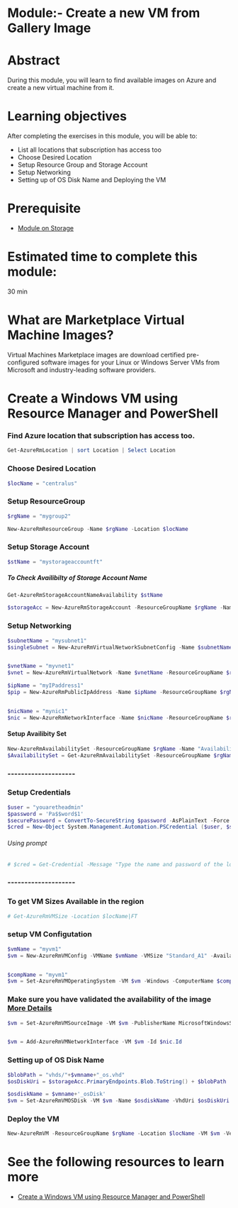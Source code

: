 
# Module:- Create a new VM from Gallery Image

# Abstract

During this module, you will learn to find available images on Azure and create a new virtual machine from it.

# Learning objectives
After completing the exercises in this module, you will be able to:
* List all locations that subscription has access too
* Choose Desired Location
* Setup Resource Group and Storage Account
* Setup Networking
* Setting up of OS Disk Name and Deploying the VM

# Prerequisite 
* [Module on Storage](https://#)

# Estimated time to complete this module:
30 min

# What are Marketplace Virtual Machine Images?
Virtual Machines Marketplace images are download certified pre-configured software images for your Linux or Windows Server VMs from Microsoft and industry-leading software providers.

# Create a Windows VM using Resource Manager and PowerShell

### Find Azure location that subscription has access too.
```PowerShell
Get-AzureRmLocation | sort Location | Select Location
```
### Choose Desired Location

```PowerShell
$locName = "centralus"
```
### Setup ResourceGroup
```PowerShell
$rgName = "mygroup2"

New-AzureRmResourceGroup -Name $rgName -Location $locName
```
### Setup Storage Account
```PowerShell
$stName = "mystorageaccountft"
````
##### To Check Availibilty of Storage Account Name
```PowerShell
Get-AzureRmStorageAccountNameAvailability $stName

$storageAcc = New-AzureRmStorageAccount -ResourceGroupName $rgName -Name $stName -SkuName "Standard_LRS" -Kind "Storage" -Location $locName
```

### Setup Networking
```PowerShell
$subnetName = "mysubnet1"
$singleSubnet = New-AzureRmVirtualNetworkSubnetConfig -Name $subnetName -AddressPrefix 10.0.0.0/24


$vnetName = "myvnet1"
$vnet = New-AzureRmVirtualNetwork -Name $vnetName -ResourceGroupName $rgName -Location $locName -AddressPrefix 10.0.0.0/16 -Subnet $singleSubnet

$ipName = "myIPaddress1"
$pip = New-AzureRmPublicIpAddress -Name $ipName -ResourceGroupName $rgName -Location $locName -AllocationMethod Dynamic


$nicName = "mynic1"
$nic = New-AzureRmNetworkInterface -Name $nicName -ResourceGroupName $rgName -Location $locName -SubnetId $vnet.Subnets[0].Id -PublicIpAddressId $pip.Id
```

#### Setup Availibity Set
```PowerShell
New-AzureRmAvailabilitySet -ResourceGroupName $rgName -Name "AvailabilitySet01" -Location $locName
$AvailabilitySet = Get-AzureRmAvailabilitySet -ResourceGroupName $rgName -Name "AvailabilitySet01"
```
### --------------------
### Setup Credentials
```PowerShell
$user = "youaretheadmin"
$password = 'Pa$$word$1'
$securePassword = ConvertTo-SecureString $password -AsPlainText -Force
$cred = New-Object System.Management.Automation.PSCredential ($user, $securePassword)
```
###### Using prompt
```PowerShell
# $cred = Get-Credential -Message "Type the name and password of the local administrator account."
```
### --------------------


### To get VM Sizes Available in the region
```PowerShell
# Get-AzureRmVMSize -Location $locName|FT
```

### setup VM Configutation
```PowerShell
$vmName = "myvm1"
$vm = New-AzureRmVMConfig -VMName $vmName -VMSize "Standard_A1" -AvailabilitySetID $AvailabilitySet.Id


$compName = "myvm1"
$vm = Set-AzureRmVMOperatingSystem -VM $vm -Windows -ComputerName $compName -Credential $cred -ProvisionVMAgent -EnableAutoUpdate
```

### Make sure you have validated the availability of the image [More Details](https://github.com/abhishekanand/AzureLearning/blob/master/Module%20II/L2-FindAPublishedImage.md)
```PowerShell
$vm = Set-AzureRmVMSourceImage -VM $vm -PublisherName MicrosoftWindowsServer -Offer WindowsServer -Skus 2012-R2-Datacenter -Version "latest"


$vm = Add-AzureRmVMNetworkInterface -VM $vm -Id $nic.Id
```
### Setting up of OS Disk Name
```PowerShell
$blobPath = "vhds/"+$vmname+"_os.vhd"
$osDiskUri = $storageAcc.PrimaryEndpoints.Blob.ToString() + $blobPath

$osdiskName = $vmname+'_osDisk'
$vm = Set-AzureRmVMOSDisk -VM $vm -Name $osdiskName -VhdUri $osDiskUri -CreateOption fromImage
```
### Deploy the VM

```PowerShell
New-AzureRmVM -ResourceGroupName $rgName -Location $locName -VM $vm -Verbose -Debug
```
# See the following resources to learn more
* [Create a Windows VM using Resource Manager and PowerShell](https://azure.microsoft.com/en-us/documentation/articles/virtual-machines-windows-ps-create/)
